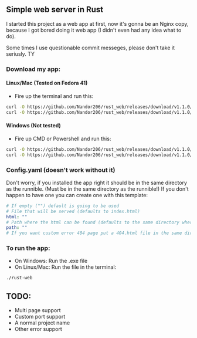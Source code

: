 ## Simple web server in Rust
I started this project as a web app at first, now it's gonna be an Nginx copy, because I got bored doing it web app (I didn't even had any idea what to do).

Some times I use questionable commit messeges, please don't take it seriusly. TY

### Download my app:
#### Linux/Mac (Tested on Fedora 41)
- Fire up the terminal and run this:
```sh
curl -O https://github.com/Nandor206/rust_web/releases/download/v1.1.0/rust_web
curl -O https://github.com/Nandor206/rust_web/releases/download/v1.1.0/config.yaml
```
#### Windows (Not tested)
- Fire up CMD or Powershell and run this:
```sh
curl -O https://github.com/Nandor206/rust_web/releases/download/v1.1.0/rust_web.exe
curl -O https://github.com/Nandor206/rust_web/releases/download/v1.1.0/config.yaml
```

### Config.yaml (doesn't work without it)
Don't worry, if you installed the app right it should be in the same directory as the runnible. (Must be in the same directory as the runnible!)
If you don't happen to have one you can create one with this template:
```yaml
# If empty ("") default is going to be used
# File that will be served (defaults to index.html)
html: ""
# Path where the html can be found (defaults to the same directory where the launcher is found)
path: ""
# If you want custom error 404 page put a 404.html file in the same directory as the other directory
```



### To run the app:
- On Windows:
Run the .exe file
- On Linux/Mac:
Run the file in the terminal:
```sh
./rust-web
```

## TODO:
- Multi page support
- Custom port support
- A normal project name
- Other error support
